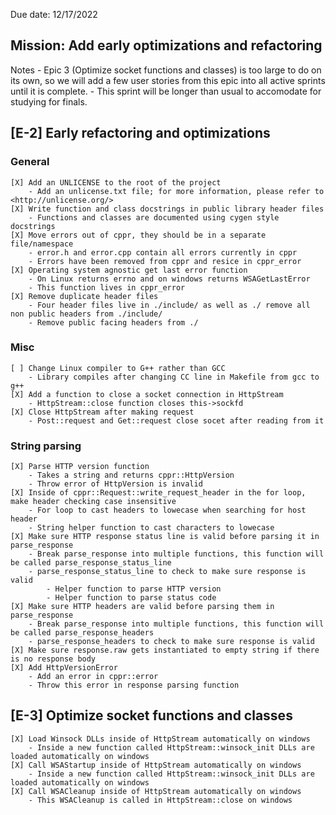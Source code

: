 Due date: 12/17/2022

## Mission: Add early optimizations and refactoring
Notes
    - Epic 3 (Optimize socket functions and classes) is too large to do on its own, so we will add a few user stories from
      this epic into all active sprints until it is complete.
	- This sprint will be longer than usual to accomodate for studying for finals.

## [E-2] Early refactoring and optimizations
### General
	[X] Add an UNLICENSE to the root of the project
		- Add an unlicense.txt file; for more information, please refer to <http://unlicense.org/>
	[X] Write function and class docstrings in public library header files
		- Functions and classes are documented using cygen style docstrings
	[X] Move errors out of cppr, they should be in a separate file/namespace
		- error.h and error.cpp contain all errors currently in cppr
		- Errors have been removed from cppr and resice in cppr_error
	[X] Operating system agnostic get last error function
		- On Linux returns errno and on windows returns WSAGetLastError
		- This function lives in cppr_error
    [X] Remove duplicate header files
		- Four header files live in ./include/ as well as ./ remove all non public headers from ./include/
		- Remove public facing headers from ./

### Misc
	[ ] Change Linux compiler to G++ rather than GCC
		- Library compiles after changing CC line in Makefile from gcc to g++
	[X] Add a function to close a socket connection in HttpStream
		- HttpStream::close function closes this->sockfd
	[X] Close HttpStream after making request
		- Post::request and Get::request close socet after reading from it

### String parsing
	[X] Parse HTTP version function
		- Takes a string and returns cppr::HttpVersion
		- Throw error of HttpVersion is invalid
	[X] Inside of cppr::Request::write_request_header in the for loop, make header checking case insensitive
		- For loop to cast headers to lowecase when searching for host header
		- String helper function to cast characters to lowecase
	[X] Make sure HTTP response status line is valid before parsing it in parse_response
		- Break parse_response into multiple functions, this function will be called parse_response_status_line
		- parse_response_status_line to check to make sure response is valid
		    - Helper function to parse HTTP version
		    - Helper function to parse status code
	[X] Make sure HTTP headers are valid before parsing them in parse_response
		- Break parse_response into multiple functions, this function will be called parse_response_headers
		- parse_response_headers to check to make sure response is valid
	[X] Make sure response.raw gets instantiated to empty string if there is no response body
	[X] Add HttpVersionError
		- Add an error in cppr::error
		- Throw this error in response parsing function


## [E-3] Optimize socket functions and classes
	[X] Load Winsock DLLs inside of HttpStream automatically on windows
		- Inside a new function called HttpStream::winsock_init DLLs are loaded automatically on windows
    [X] Call WSAStartup inside of HttpStream automatically on windows
		- Inside a new function called HttpStream::winsock_init DLLs are loaded automatically on windows
    [X] Call WSACleanup inside of HttpStream automatically on windows
		- This WSACleanup is called in HttpStream::close on windows
